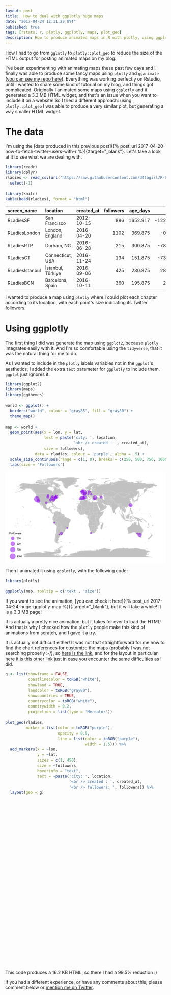 ```yaml
---
layout: post
title:  How to deal with ggplotly huge maps
date: "2017-04-24 12:11:29 UYT"
published: true
tags: [rstats, r, plotly, ggplotly, maps, plot_geo]
description: How to produce animated maps in R with plotly, using ggplotly and plot_geo. While ggplotly is easier to use, it produces huge maps (using HTML widgets). Using plot_geo instead is incredibly more efficient.
---
```

How I had  to go from `gglotly` to `plotly::plot_geo` to reduce the size of the HTML output for posting animated maps on my blog.

<!--more-->
I've been experimenting with animating maps these past few days and I finally was able to produce some fancy maps using `plotly` and `gganimate` ([you can see my repo here](https://github.com/d4tagirl/R-Ladies-growth-maps)). Everything was working perfectly on Rstudio, until I wanted to share some kind of tutorial on my blog, and things got complicated. Originally I animated some maps using `ggplotly` and it generated a 3.3 MB HTML widget, and that's an issue when you want to include it on a website! So I tried a different approach: using `plotly::plot_geo` I was able to produce a very similar plot, but generating a way smaller HTML widget.

# The data

I'm using the [data produced in this previous post]({% post_url 2017-04-20-how-to-fetch-twitter-users-with-r %}){:target="_blank"}. Let's take a look at it to see what we are dealing with.




```r
library(readr)
library(dplyr)
rladies <- read_csv(url('https://raw.githubusercontent.com/d4tagirl/R-Ladies-growth-maps/master/rladies.csv')) %>% 
  select(-1)

library(knitr)
kable(head(rladies), format = "html")
```

<table>
 <thead>
  <tr>
   <th style="text-align:left;"> screen_name </th>
   <th style="text-align:left;"> location </th>
   <th style="text-align:left;"> created_at </th>
   <th style="text-align:right;"> followers </th>
   <th style="text-align:right;"> age_days </th>
   <th style="text-align:right;"> lon </th>
   <th style="text-align:right;"> lat </th>
  </tr>
 </thead>
<tbody>
  <tr>
   <td style="text-align:left;"> RLadiesSF </td>
   <td style="text-align:left;"> San Francisco </td>
   <td style="text-align:left;"> 2012-10-15 </td>
   <td style="text-align:right;"> 886 </td>
   <td style="text-align:right;"> 1652.917 </td>
   <td style="text-align:right;"> -122.4194155 </td>
   <td style="text-align:right;"> 37.77493 </td>
  </tr>
  <tr>
   <td style="text-align:left;"> RLadiesLondon </td>
   <td style="text-align:left;"> London, England </td>
   <td style="text-align:left;"> 2016-04-20 </td>
   <td style="text-align:right;"> 1102 </td>
   <td style="text-align:right;"> 369.875 </td>
   <td style="text-align:right;"> -0.1277583 </td>
   <td style="text-align:right;"> 51.50735 </td>
  </tr>
  <tr>
   <td style="text-align:left;"> RLadiesRTP </td>
   <td style="text-align:left;"> Durham, NC </td>
   <td style="text-align:left;"> 2016-06-28 </td>
   <td style="text-align:right;"> 215 </td>
   <td style="text-align:right;"> 300.875 </td>
   <td style="text-align:right;"> -78.8986190 </td>
   <td style="text-align:right;"> 35.99403 </td>
  </tr>
  <tr>
   <td style="text-align:left;"> RLadiesCT </td>
   <td style="text-align:left;"> Connecticut, USA </td>
   <td style="text-align:left;"> 2016-11-24 </td>
   <td style="text-align:right;"> 134 </td>
   <td style="text-align:right;"> 151.875 </td>
   <td style="text-align:right;"> -73.0877490 </td>
   <td style="text-align:right;"> 41.60322 </td>
  </tr>
  <tr>
   <td style="text-align:left;"> RLadiesIstanbul </td>
   <td style="text-align:left;"> İstanbul, Türkiye </td>
   <td style="text-align:left;"> 2016-09-06 </td>
   <td style="text-align:right;"> 425 </td>
   <td style="text-align:right;"> 230.875 </td>
   <td style="text-align:right;"> 28.9783589 </td>
   <td style="text-align:right;"> 41.00824 </td>
  </tr>
  <tr>
   <td style="text-align:left;"> RLadiesBCN </td>
   <td style="text-align:left;"> Barcelona, Spain </td>
   <td style="text-align:left;"> 2016-10-11 </td>
   <td style="text-align:right;"> 360 </td>
   <td style="text-align:right;"> 195.875 </td>
   <td style="text-align:right;"> 2.1734035 </td>
   <td style="text-align:right;"> 41.38506 </td>
  </tr>
</tbody>
</table>

I wanted to produce a map using `plotly` where I could plot each chapter according to its location, with each point's size indicating its Twitter followers. 

# Using ggplotly

The first thing I did was generate the map using `ggplot2`, because `plotly` integrates easily with it. And I'm so comfortable using the `tidyverse`, that it was the natural thing for me to do. 

As I wanted to include in the `plotly` labels variables not in the `ggplot`'s aesthetics, I added the extra `text` parameter for `ggplotly` to include them. `ggplot` just ignores it.


```r
library(ggplot2)
library(maps)
library(ggthemes)

world <- ggplot() +
  borders("world", colour = "gray85", fill = "gray80") +
  theme_map()

map <- world +
  geom_point(aes(x = lon, y = lat,
                 text = paste('city: ', location,
                              '<br /> created : ', created_at),
                 size = followers),
             data = rladies, colour = 'purple', alpha = .5) +
  scale_size_continuous(range = c(1, 8), breaks = c(250, 500, 750, 1000)) +
  labs(size = 'Followers')
```

<img src="/figure/source/how-to-deal-with-ggplotly-huge-maps/2017-04-26-how-to-deal-with-ggplotly-huge-maps/unnamed-chunk-2-1.png" style="display: block; margin: auto;" />

Then I animated it using `ggplotly`, with the following code:


```r
library(plotly)

ggplotly(map, tooltip = c('text', 'size'))
```

If you want to see the animation, [you can check it here]({% post_url 2017-04-24-huge-ggplotly-map %}){:target="_blank"}, but it will take a while! It is a 3.3 MB page!

It is actually a pretty nice animation, but it takes for ever to load the HTML! And that is why I checked how the `plotly` people make this kind of animations from scratch, and I gave it a try.

It is actually not difficult either! It was not that straightforward for me how to find the chart references for customize the maps (probably I was not searching properly :-/), so [here is the link](https://plot.ly/r/reference/), and for the layout in particular [here it is this other link](https://plot.ly/r/reference/#layout-geo/) just in case you encounter the same difficulties as I did.


```r
g <- list(showframe = FALSE,
          coastlinecolor = toRGB("white"),
          showland = TRUE,
          landcolor = toRGB("gray80"),
          showcountries = TRUE,
          countrycolor = toRGB("white"),
          countrywidth = 0.2,
          projection = list(type = 'Mercator'))

plot_geo(rladies,
         marker = list(color = toRGB("purple"),
                       opacity = 0.5,
                       line = list(color = toRGB("purple"),
                                   width = 1.5))) %>%
  add_markers(x = ~lon,
              y = ~lat,
              sizes = c(1, 450),
              size = ~followers,
              hoverinfo = "text",
              text = ~paste('city: ', location,
                            '<br /> created : ', created_at,
                            '<br /> followers: ', followers)) %>%
  layout(geo = g)
```

<!--html_preserve--><div id="55a5d3b1af9" style="width:910px;height:520px;" class="plotly html-widget"></div>
<script type="application/json" data-for="55a5d3b1af9">{"x":{"visdat":{"55a596e5f6d":["function () ","plotlyVisDat"]},"cur_data":"55a596e5f6d","attrs":{"55a596e5f6d":{"marker":{"color":"rgba(160,32,240,1)","opacity":0.5,"line":{"color":"rgba(160,32,240,1)","width":1.5}},"alpha":1,"sizes":[1,450],"x":{},"y":{},"type":"scatter","mode":"markers","size":{},"hoverinfo":"text","text":{}}},"layout":{"margin":{"b":40,"l":60,"t":25,"r":10},"mapType":"geo","geo":{"domain":{"x":[0,1],"y":[0,1]},"showframe":false,"coastlinecolor":"rgba(255,255,255,1)","showland":true,"landcolor":"rgba(204,204,204,1)","showcountries":true,"countrycolor":"rgba(255,255,255,1)","countrywidth":0.2,"projection":{"type":"Mercator"}},"dragmode":"zoom","showlegend":false},"source":"A","config":{"modeBarButtonsToAdd":[{"name":"Collaborate","icon":{"width":1000,"ascent":500,"descent":-50,"path":"M487 375c7-10 9-23 5-36l-79-259c-3-12-11-23-22-31-11-8-22-12-35-12l-263 0c-15 0-29 5-43 15-13 10-23 23-28 37-5 13-5 25-1 37 0 0 0 3 1 7 1 5 1 8 1 11 0 2 0 4-1 6 0 3-1 5-1 6 1 2 2 4 3 6 1 2 2 4 4 6 2 3 4 5 5 7 5 7 9 16 13 26 4 10 7 19 9 26 0 2 0 5 0 9-1 4-1 6 0 8 0 2 2 5 4 8 3 3 5 5 5 7 4 6 8 15 12 26 4 11 7 19 7 26 1 1 0 4 0 9-1 4-1 7 0 8 1 2 3 5 6 8 4 4 6 6 6 7 4 5 8 13 13 24 4 11 7 20 7 28 1 1 0 4 0 7-1 3-1 6-1 7 0 2 1 4 3 6 1 1 3 4 5 6 2 3 3 5 5 6 1 2 3 5 4 9 2 3 3 7 5 10 1 3 2 6 4 10 2 4 4 7 6 9 2 3 4 5 7 7 3 2 7 3 11 3 3 0 8 0 13-1l0-1c7 2 12 2 14 2l218 0c14 0 25-5 32-16 8-10 10-23 6-37l-79-259c-7-22-13-37-20-43-7-7-19-10-37-10l-248 0c-5 0-9-2-11-5-2-3-2-7 0-12 4-13 18-20 41-20l264 0c5 0 10 2 16 5 5 3 8 6 10 11l85 282c2 5 2 10 2 17 7-3 13-7 17-13z m-304 0c-1-3-1-5 0-7 1-1 3-2 6-2l174 0c2 0 4 1 7 2 2 2 4 4 5 7l6 18c0 3 0 5-1 7-1 1-3 2-6 2l-173 0c-3 0-5-1-8-2-2-2-4-4-4-7z m-24-73c-1-3-1-5 0-7 2-2 3-2 6-2l174 0c2 0 5 0 7 2 3 2 4 4 5 7l6 18c1 2 0 5-1 6-1 2-3 3-5 3l-174 0c-3 0-5-1-7-3-3-1-4-4-5-6z"},"click":"function(gd) { \n        // is this being viewed in RStudio?\n        if (location.search == '?viewer_pane=1') {\n          alert('To learn about plotly for collaboration, visit:\\n https://cpsievert.github.io/plotly_book/plot-ly-for-collaboration.html');\n        } else {\n          window.open('https://cpsievert.github.io/plotly_book/plot-ly-for-collaboration.html', '_blank');\n        }\n      }"}],"modeBarButtonsToRemove":["sendDataToCloud"]},"data":[{"marker":{"size":[361.91280653951,450,88.2715712988193,55.2388737511353,173.911898274296,147.404178019982,104.991825613079,101.321525885559,126.605812897366,157.191643960036,165.347865576748,101.321525885559,74.8138056312443,78.8919164396004,60.1326067211626,73.5903723887375,71.1435059037239,41.3732970027248,47.4904632152589,47.0826521344233,31.1780199818347,71.5513169845595,29.5467756584923,52.7920072661217,35.2561307901907,19.3514986376022,11.1952770208901,35.6639418710263,25.4686648501362,36.4795640326975,15.6811989100817,18.535876475931,7.93278837420527,2.63124432334242,1,142.102633969119],"sizemode":"area","fillcolor":"rgba(31,119,180,1)","color":"rgba(160,32,240,1)","opacity":0.5,"line":{"color":"rgba(160,32,240,1)","width":1.5}},"type":"scattergeo","mode":"markers","hoverinfo":"text","text":["city:  San Francisco <br /> created :  2012-10-15 <br /> followers:  886","city:  London, England <br /> created :  2016-04-20 <br /> followers:  1102","city:  Durham, NC <br /> created :  2016-06-28 <br /> followers:  215","city:  Connecticut, USA <br /> created :  2016-11-24 <br /> followers:  134","city:  İstanbul, Türkiye <br /> created :  2016-09-06 <br /> followers:  425","city:  Barcelona, Spain <br /> created :  2016-10-11 <br /> followers:  360","city:  New York <br /> created :  2016-09-01 <br /> followers:  256","city:  Boston, MA <br /> created :  2016-09-06 <br /> followers:  247","city:  Los Angeles, CA <br /> created :  2016-08-29 <br /> followers:  309","city:  Madrid, Spain <br /> created :  2016-09-03 <br /> followers:  384","city:  Melbourne, Victoria <br /> created :  2016-09-02 <br /> followers:  404","city:  Paris, France <br /> created :  2016-09-19 <br /> followers:  247","city:  Lisbon <br /> created :  2016-10-26 <br /> followers:  182","city:  Berlin, Deutschland <br /> created :  2016-10-03 <br /> followers:  192","city:  Valencia, España <br /> created :  2016-11-13 <br /> followers:  146","city:  Nashville, TN <br /> created :  2016-09-28 <br /> followers:  179","city:  Columbus, OH <br /> created :  2016-10-04 <br /> followers:  173","city:  Austin, TX <br /> created :  2016-12-15 <br /> followers:  100","city:  Ames, IA <br /> created :  2016-11-30 <br /> followers:  115","city:  Washington, DC <br /> created :  2016-12-08 <br /> followers:  114","city:  London, Ontario <br /> created :  2017-01-19 <br /> followers:  75","city:  Buenos Aires, Argentina <br /> created :  2017-01-05 <br /> followers:  174","city:  Dublin City, Ireland <br /> created :  2017-01-21 <br /> followers:  71","city:  Manchester, England <br /> created :  2016-10-08 <br /> followers:  128","city:  Tbilisi <br /> created :  2016-11-29 <br /> followers:  85","city:  Munich, Bavaria <br /> created :  2017-03-21 <br /> followers:  46","city:  Adelaide, South Australia <br /> created :  2017-02-20 <br /> followers:  26","city:  Twin Cities <br /> created :  2015-04-04 <br /> followers:  86","city:  Budapest, Magyarország <br /> created :  2017-01-23 <br /> followers:  61","city:  Izmir, Turkey <br /> created :  2016-10-19 <br /> followers:  88","city:  Lima, Peru <br /> created :  2016-10-08 <br /> followers:  37","city:  Cape Town, South Africa <br /> created :  2017-03-06 <br /> followers:  44","city:  Rio de Janeiro, Brazil <br /> created :  2017-01-15 <br /> followers:  18","city:  Santa Rosa, Argentina <br /> created :  2017-04-06 <br /> followers:  5","city:  Montreal <br /> created :  2017-04-13 <br /> followers:  1","city:  Taipei <br /> created :  2014-11-15 <br /> followers:  347"],"geo":"geo","lat":[37.7749295,51.5073509,35.9940329,41.6032207,41.0082376,41.3850639,40.7127837,42.3600825,34.0522342,40.4167754,-37.8136276,48.856614,38.7222524,52.5200066,39.4699075,36.1626638,39.9611755,30.267153,42.0307812,38.9071923,42.9849233,-34.6036844,53.3498053,53.4807593,41.7151377,48.1351253,-34.9284989,44.9374831,47.497912,38.423734,-12.0463731,-33.9248685,-22.9068467,-36.620922,45.5016889,25.0329694],"lon":[-122.4194155,-0.1277583,-78.898619,-73.087749,28.9783589,2.1734035,-74.0059413,-71.0588801,-118.2436849,-3.7037902,144.9630576,2.3522219,-9.1393366,13.404954,-0.3762881,-86.7816016,-82.9987942,-97.7430608,-93.6319131,-77.0368707,-81.2452768,-58.3815591,-6.2603097,-2.2426305,44.827096,11.5819806,138.6007456,-93.2009998,19.040235,27.142826,-77.042754,18.4240553,-43.1728965,-64.2912369,-73.567256,121.5654177],"frame":null}],"highlight":{"on":"plotly_selected","off":"plotly_relayout","persistent":false,"dynamic":false,"selectize":false,"opacityDim":0.2,"selected":{"opacity":1},"ctGroups":[]},"base_url":"https://plot.ly"},"evals":["config.modeBarButtonsToAdd.0.click"],"jsHooks":{"render":[{"code":"function(el, x) { var ctConfig = crosstalk.var('plotlyCrosstalkOpts').set({\"on\":\"plotly_selected\",\"off\":\"plotly_relayout\",\"persistent\":false,\"dynamic\":false,\"selectize\":false,\"opacityDim\":0.2,\"selected\":{\"opacity\":1}}); }","data":null}]}}</script><!--/html_preserve-->

This code produces a 16.2 KB HTML, so there I had a 99.5% reduction :)

If you had a different experience, or have any comments about this, please comment below or [mention me on Twitter](https://twitter.com/intent/tweet?user_id=114258616).
